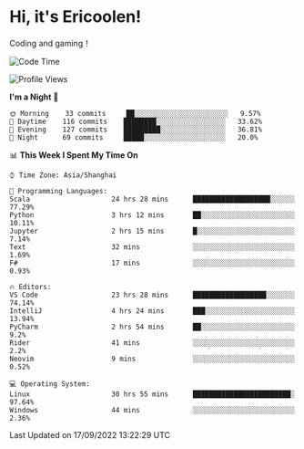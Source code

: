 # Hi, it's Ericoolen!
Coding and gaming！

<!--START_SECTION:waka-->
![Code Time](http://img.shields.io/badge/Code%20Time-392%20hrs%2032%20mins-blue)

![Profile Views](http://img.shields.io/badge/Profile%20Views-0-blue)

**I'm a Night 🦉** 

```text
🌞 Morning    33 commits     ██░░░░░░░░░░░░░░░░░░░░░░░   9.57% 
🌆 Daytime    116 commits    ████████░░░░░░░░░░░░░░░░░   33.62% 
🌃 Evening    127 commits    █████████░░░░░░░░░░░░░░░░   36.81% 
🌙 Night      69 commits     █████░░░░░░░░░░░░░░░░░░░░   20.0%

```


📊 **This Week I Spent My Time On** 

```text
⌚︎ Time Zone: Asia/Shanghai

💬 Programming Languages: 
Scala                    24 hrs 28 mins      ███████████████████░░░░░░   77.29% 
Python                   3 hrs 12 mins       ██░░░░░░░░░░░░░░░░░░░░░░░   10.11% 
Jupyter                  2 hrs 15 mins       █░░░░░░░░░░░░░░░░░░░░░░░░   7.14% 
Text                     32 mins             ░░░░░░░░░░░░░░░░░░░░░░░░░   1.69% 
F#                       17 mins             ░░░░░░░░░░░░░░░░░░░░░░░░░   0.93%

🔥 Editors: 
VS Code                  23 hrs 28 mins      ██████████████████░░░░░░░   74.14% 
IntelliJ                 4 hrs 24 mins       ███░░░░░░░░░░░░░░░░░░░░░░   13.94% 
PyCharm                  2 hrs 54 mins       ██░░░░░░░░░░░░░░░░░░░░░░░   9.2% 
Rider                    41 mins             ░░░░░░░░░░░░░░░░░░░░░░░░░   2.2% 
Neovim                   9 mins              ░░░░░░░░░░░░░░░░░░░░░░░░░   0.52%

💻 Operating System: 
Linux                    30 hrs 55 mins      ████████████████████████░   97.64% 
Windows                  44 mins             ░░░░░░░░░░░░░░░░░░░░░░░░░   2.36%

```


 Last Updated on 17/09/2022 13:22:29 UTC
<!--END_SECTION:waka-->

